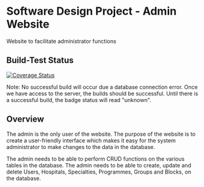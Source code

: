 # Software Design Project - Admin Website

Website to facilitate administrator functions

## Build-Test Status

[![Coverage Status](https://coveralls.io/repos/github/RXRider1451/SD_Project_Website/badge.svg?branch=main)](https://coveralls.io/github/RXRider1451/SD_Project_Website?branch=main)

Note: No successful build will occur due a database connection error. Once we have access to the server, the builds should be successful. Until there is a successful build, the badge status will read "unknown".

## Overview

The admin is the only user of the website. The purpose of the website is to create a user-friendly interface which makes it easy for the system administrator to make changes to the data in the database. 

The admin needs to be able to perform CRUD functions on the various tables in the database. The admin needs to be able to create, update and delete Users, Hospitals, Specialties, Programmes, Groups and Blocks, on the database. 
